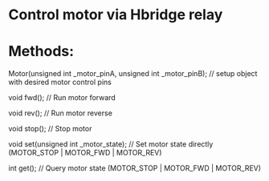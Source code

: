 # Control motor via Hbridge relay

# Methods:

Motor(unsigned int _motor_pinA, unsigned int _motor_pinB);  // setup object with desired motor control pins

void fwd();		// Run motor forward

void rev();		// Run motor reverse

void stop();	// Stop motor

void set(unsigned int _motor_state);	// Set motor state directly (MOTOR_STOP | MOTOR_FWD | MOTOR_REV)

int get();	// Query motor state (MOTOR_STOP | MOTOR_FWD | MOTOR_REV)
